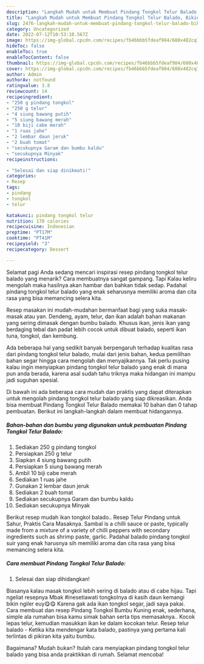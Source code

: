 ```yaml
---
description: "Langkah Mudah untuk Membuat Pindang Tongkol Telur Balado, Bikin Ngiler"
title: "Langkah Mudah untuk Membuat Pindang Tongkol Telur Balado, Bikin Ngiler"
slug: 2476-langkah-mudah-untuk-membuat-pindang-tongkol-telur-balado-bikin-ngiler
category: Uncategorized
date: 2022-07-12T10:53:18.567Z
image: https://img-global.cpcdn.com/recipes/fb46bbb5fdeaf984/680x482cq70/pindang-tongkol-telur-balado-foto-resep-utama.jpg
hideToc: false
enableToc: true
enableTocContent: false
thumbnail: https://img-global.cpcdn.com/recipes/fb46bbb5fdeaf984/680x482cq70/pindang-tongkol-telur-balado-foto-resep-utama.jpg
cover: https://img-global.cpcdn.com/recipes/fb46bbb5fdeaf984/680x482cq70/pindang-tongkol-telur-balado-foto-resep-utama.jpg
author: Admin
authorAv: notfound
ratingvalue: 3.8
reviewcount: 14
recipeingredient:
- "250 g pindang tongkol"
- "250 g telur"
- "4 siung bawang putih"
- "5 siung bawang merah"
- "10 biji cabe merah"
- "1 ruas jahe"
- "2 lembar daun jeruk"
- "2 buah tomat"
- "secukupnya Garam dan bumbu kaldu"
- "secukupnya Minyak"
recipeinstructions:

- "Selesai dan siap dinikmati!"
categories:
- Resep
tags:
- pindang
- tongkol
- telur

katakunci: pindang tongkol telur 
nutrition: 170 calories
recipecuisine: Indonesian
preptime: "PT17M"
cooktime: "PT41M"
recipeyield: "3"
recipecategory: Dessert

---
```



Selamat pagi Anda sedang mencari inspirasi resep pindang tongkol telur balado yang menarik? Cara membuatnya sangat gampang. Tapi Kalau keliru mengolah maka hasilnya akan hambar dan bahkan tidak sedap. Padahal pindang tongkol telur balado yang enak seharusnya memiliki aroma dan cita rasa yang bisa memancing selera kita.


Resep masakan ini mudah-mudahan bermanfaat bagi yang suka masak-masak atau yan. Dendeng, ayam, telur, dan ikan adalah bahan makanan yang sering dimasak dengan bumbu balado. Khusus ikan, jenis ikan yang berdaging tebal dan padat lebih cocok untuk dibuat balado, seperti ikan tuna, tongkol, dan kembung.

Ada beberapa hal yang sedikit banyak berpengaruh terhadap kualitas rasa dari pindang tongkol telur balado, mulai dari jenis bahan, kedua pemilihan bahan segar hingga cara mengolah dan menyajikannya. Tak perlu pusing kalau ingin menyiapkan pindang tongkol telur balado yang enak di mana pun anda berada, karena asal sudah tahu triknya maka hidangan ini mampu jadi suguhan spesial.


Di bawah ini ada beberapa cara mudah dan praktis yang dapat diterapkan untuk mengolah pindang tongkol telur balado yang siap dikreasikan. Anda bisa membuat Pindang Tongkol Telur Balado memakai 10 bahan dan 0 tahap pembuatan. Berikut ini langkah-langkah dalam membuat hidangannya.

<!--inarticleads1-->

##### Bahan-bahan dan bumbu yang digunakan untuk pembuatan Pindang Tongkol Telur Balado:

1. Sediakan 250 g pindang tongkol
1. Persiapkan 250 g telur
1. Siapkan 4 siung bawang putih
1. Persiapkan 5 siung bawang merah
1. Ambil 10 biji cabe merah
1. Sediakan 1 ruas jahe
1. Gunakan 2 lembar daun jeruk
1. Sediakan 2 buah tomat
1. Sediakan secukupnya Garam dan bumbu kaldu
1. Sediakan secukupnya Minyak


Berikut resep mudah ikan tongkol balado.. Resep Telur Pindang untuk Sahur, Praktis Cara Masaknya. Sambal is a chilli sauce or paste, typically made from a mixture of a variety of chilli peppers with secondary ingredients such as shrimp paste, garlic. Padahal balado pindang tongkol suir yang enak harusnya sih memiliki aroma dan cita rasa yang bisa memancing selera kita. 

<!--inarticleads2-->

##### Cara membuat Pindang Tongkol Telur Balado:


1. Selesai dan siap dihidangkan!

Biasanya kalau masak tongkol lebih sering di balado atau di cabe hijau. Tapi ngeliat resepnya Mbak #inesetiawati tongkolnya di kasih daun kemangi bikin ngiler euy😋😋 Karena gak ada ikan tongkol segar, jadi saya pakai. Cara membuat dan resep Pindang Tongkol Bumbu Kuning enak, sederhana, simple ala rumahan bisa kamu simak bahan serta tips memasaknya.. Kocok lepas telur, kemudian masukkan ikan ke dalam kocokan telur. Resep telur balado - Ketika kita mendengar kata balado, pastinya yang pertama kali terlintas di pikiran kita yaitu bumbu. 

Bagaimana? Mudah bukan? Itulah cara menyiapkan pindang tongkol telur balado yang bisa anda praktikkan di rumah. Selamat mencoba!
